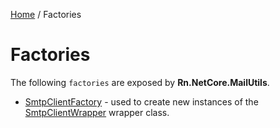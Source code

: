 [Home](/README.md) / Factories

# Factories
The following `factories` are exposed by **Rn.NetCore.MailUtils**.

- [SmtpClientFactory](/docs/factories/SmtpClientFactory.md) - used to create new instances of the [SmtpClientWrapper](/docs/wrappers/SmtpClientWrapper.md) wrapper class.
